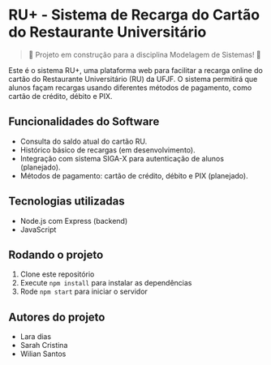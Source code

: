# RU+ - Sistema de Recarga do Cartão do Restaurante Universitário

> 🚧 Projeto em construção para a disciplina Modelagem de Sistemas! 🚧

Este é o sistema RU+, uma plataforma web para facilitar a recarga online do cartão do Restaurante Universitário (RU) da UFJF. O sistema permitirá que alunos façam recargas usando diferentes métodos de pagamento, como cartão de crédito, débito e PIX.

## Funcionalidades do Software

- Consulta do saldo atual do cartão RU.
- Histórico básico de recargas (em desenvolvimento).
- Integração com sistema SIGA-X para autenticação de alunos (planejado).
- Métodos de pagamento: cartão de crédito, débito e PIX (planejado).

## Tecnologias utilizadas

- Node.js com Express (backend)
- JavaScript
## Rodando o projeto

1. Clone este repositório
2. Execute `npm install` para instalar as dependências
3. Rode `npm start` para iniciar o servidor

## Autores do projeto 
 - Lara dias
 - Sarah Cristina
 - Wilian Santos


